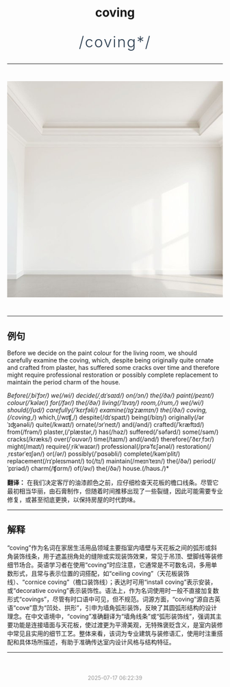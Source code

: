 <div align="center">

# coving

<div style="margin: 30px 0;">
<h1 style="font-size: 2.5em; font-weight: 300; letter-spacing: 2px; margin: 0; color: #2c3e50;">
/coving*/
</h1>
</div>

</div>

---

<div align="center" style="margin: 40px 0;">

![coving](images/coving.png)

</div>

---

## 例句

Before we decide on the paint colour for the living room, we should carefully examine the coving, which, despite being originally quite ornate and crafted from plaster, has suffered some cracks over time and therefore might require professional restoration or possibly complete replacement to maintain the period charm of the house.

*Before(/ˌbiˈfɔr/) we(/wi/) decide(/ˌdɪˈsaɪd/) on(/ɔn/) the(/ðə/) paint(/peɪnt/) colour(/ˈkələr/) for(/fər/) the(/ðə/) living(/ˈlɪvɪŋ/) room,(/rum,/) we(/wi/) should(/ʃʊd/) carefully(/ˈkɛrfəli/) examine(/ɪgˈzæmɪn/) the(/ðə/) coving,(/coving*,/) which,(/wɪʧ,/) despite(/dɪˈspaɪt/) being(/biɪŋ/) originally(/ərˈɪʤənəli/) quite(/kwaɪt/) ornate(/ɔrˈneɪt/) and(/ənd/) crafted(/ˈkræftɪd/) from(/frəm/) plaster,(/ˈplæstər,/) has(/həz/) suffered(/ˈsəfərd/) some(/səm/) cracks(/kræks/) over(/ˈoʊvər/) time(/taɪm/) and(/ənd/) therefore(/ˈðɛrˌfɔr/) might(/maɪt/) require(/ˌrikˈwaɪər/) professional(/prəˈfɛʃənəl/) restoration(/ˌrɛstərˈeɪʃən/) or(/ər/) possibly(/ˈpɑsəbli/) complete(/kəmˈplit/) replacement(/rɪˈpleɪsmənt/) to(/tɪ/) maintain(/meɪnˈteɪn/) the(/ðə/) period(/ˈpɪriəd/) charm(/ʧɑrm/) of(/əv/) the(/ðə/) house.(/haʊs./)*

**翻译：** 在我们决定客厅的油漆颜色之前，应仔细检查天花板的檐口线条。尽管它最初相当华丽，由石膏制作，但随着时间推移出现了一些裂缝，因此可能需要专业修复，或甚至彻底更换，以保持房屋的时代韵味。

---

## 解释

“coving”作为名词在家居生活用品领域主要指室内墙壁与天花板之间的弧形或斜角装饰线条，用于遮盖拐角处的缝隙或实现装饰效果，常见于吊顶、壁脚线等装修细节场合。英语学习者在使用“coving”时应注意，它通常是不可数名词，多用单数形式，且常与表示位置的词搭配，如“ceiling coving”（天花板装饰线）、“cornice coving”（檐口装饰线）；表达时可用“install coving”表示安装，或“decorative coving”表示装饰性。语法上，作为名词使用时一般不直接加复数形式“covings”，尽管有时口语中可见，但不规范。词源方面，“coving”源自古英语“cove”意为“凹处、拱形”，引申为墙角弧形装饰，反映了其圆弧形结构的设计理念。在中文语境中，“coving”准确翻译为“墙角线条”或“弧形装饰线”，强调其主要功能是连接墙面与天花板，使过渡更为平滑美观，无特殊褒贬含义，是室内装修中常见且实用的细节工艺。整体来看，该词为专业建筑与装修语汇，使用时注重搭配和具体场所描述，有助于准确传达室内设计风格与结构特征。


---

<div align="center" style="margin-top: 50px;">
<small style="color: #999; font-size: 0.9em;">2025-07-17 06:22:39</small>
</div>
